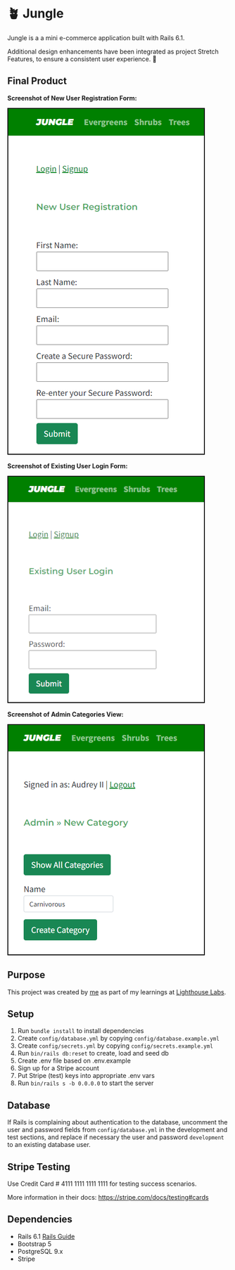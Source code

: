 # 🪴 Jungle 

Jungle is a a mini e-commerce application built with Rails 6.1.

Additional design enhancements have been integrated as project Stretch Features, to ensure a consistent user experience. 🌿

## Final Product

**Screenshot of New User Registration Form:**

![New User Registration Form](app/assets/images/readme/User_Signup_Screenshot.png)

**Screenshot of Existing User Login Form:**  

![Existing User Login](app/assets/images/readme/User_Login_Screenshot.png)

**Screenshot of Admin Categories View:**  

![Admin Categories](app/assets/images/readme/Admin_Categories_Screenshot.png)

## Purpose

This project was created by [me](https://github.com/kazvee) as part of my learnings at [Lighthouse Labs](https://www.lighthouselabs.ca/en/web-development-flex-program).

## Setup

1. Run `bundle install` to install dependencies
2. Create `config/database.yml` by copying `config/database.example.yml`
3. Create `config/secrets.yml` by copying `config/secrets.example.yml`
4. Run `bin/rails db:reset` to create, load and seed db
5. Create .env file based on .env.example
6. Sign up for a Stripe account
7. Put Stripe (test) keys into appropriate .env vars
8. Run `bin/rails s -b 0.0.0.0` to start the server

## Database

If Rails is complaining about authentication to the database, uncomment the user and password fields from `config/database.yml` in the development and test sections, and replace if necessary the user and password `development` to an existing database user.

## Stripe Testing

Use Credit Card # 4111 1111 1111 1111 for testing success scenarios.

More information in their docs: <https://stripe.com/docs/testing#cards>

## Dependencies

- Rails 6.1 [Rails Guide](http://guides.rubyonrails.org/v6.1/)
- Bootstrap 5
- PostgreSQL 9.x
- Stripe

